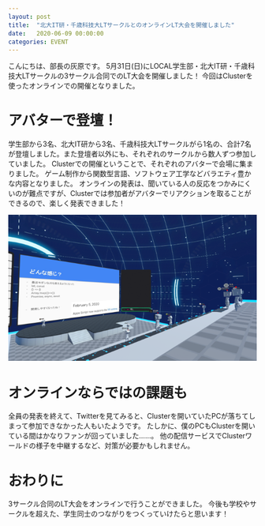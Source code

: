 ```yaml
---
layout: post
title:  "北大IT研・千歳科技大LTサークルとのオンラインLT大会を開催しました"
date:   2020-06-09 00:00:00
categories: EVENT
---
```


こんにちは、部長の灰原です。
5月31日(日)にLOCAL学生部・北大IT研・千歳科技大LTサークルの3サークル合同でのLT大会を開催しました！
今回はClusterを使ったオンラインでの開催となりました。

# アバターで登壇！
学生部から3名、北大IT研から3名、千歳科技大LTサークルがら1名の、合計7名が登壇しました。また登壇者以外にも、それぞれのサークルから数人ずつ参加していました。
Clusterでの開催ということで、それぞれのアバターで会場に集まりました。
ゲーム制作から関数型言語、ソフトウェア工学などバラエティ豊かな内容となりました。
オンラインの発表は、聞いている人の反応をつかみにくいのが難点ですが、Clusterでは参加者がアバターでリアクションを取ることができるので、楽しく発表できました！

![](/static/img/localst2020/lhc_lt_1.png)

# オンラインならではの課題も
全員の発表を終えて、Twitterを見てみると、Clusterを開いていたPCが落ちてしまって参加できなかった人もいたようです。
たしかに、僕のPCもClusterを開いている間はかなりファンが回っていました……。
他の配信サービスでClusterワールドの様子を中継するなど、対策が必要かもしれません。

# おわりに
3サークル合同のLT大会をオンラインで行うことができました。
今後も学校やサークルを超えた、学生同士のつながりをつくっていけたらと思います！
